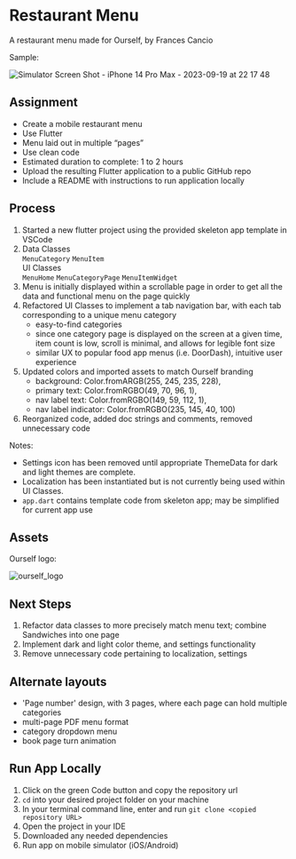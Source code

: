 # Restaurant Menu

A restaurant menu made for Ourself, by Frances Cancio

Sample:

![Simulator Screen Shot - iPhone 14 Pro Max - 2023-09-19 at 22 17 48](https://github.com/fcancio/restaurant-menu/assets/46465328/30de94fb-3aeb-46dd-8009-5db695a20ae2)




## Assignment

- Create a mobile restaurant menu
- Use Flutter
- Menu laid out in multiple “pages”
- Use clean code
- Estimated duration to complete: 1 to 2 hours
- Upload the resulting Flutter application to a public GitHub repo
- Include a README with instructions to run application locally

## Process

1. Started a new flutter project using the provided skeleton app template in VSCode
2. Data Classes <br />
       `MenuCategory` `MenuItem` <br />
   UI Classes <br />
       `MenuHome` `MenuCategoryPage` `MenuItemWidget`
3. Menu is initially displayed within a scrollable page in order to get all the data and functional menu on the page quickly
4. Refactored UI Classes to implement a tab navigation bar, with each tab corresponding to a unique menu category
     - easy-to-find categories
     - since one category page is displayed on the screen at a given time, item count is low, scroll is minimal, and allows for legible font size
     - similar UX to popular food app menus (i.e. DoorDash), intuitive user experience
6. Updated colors and imported assets to match Ourself branding <br />
     - background: Color.fromARGB(255, 245, 235, 228), <br />
     - primary text: Color.fromRGBO(49, 70, 96, 1), <br />
     - nav label text: Color.fromRGBO(149, 59, 112, 1), <br />
     - nav label indicator: Color.fromRGBO(235, 145, 40, 100) <br />
7. Reorganized code, added doc strings and comments, removed unnecessary code

Notes: 
- Settings icon has been removed until appropriate ThemeData for dark and light themes are complete.
- Localization has been instantiated but is not currently being used within UI Classes.
- `app.dart` contains template code from skeleton app; may be simplified for current app use
   

## Assets

Ourself logo:

![ourself_logo](https://github.com/fcancio/restaurant-menu/assets/46465328/3316fd7c-0177-4286-ac10-2b2e3aa7251f)


## Next Steps
1. Refactor data classes to more precisely match menu text; combine Sandwiches into one page
2. Implement dark and light color theme, and settings functionality
3. Remove unnecessary code pertaining to localization, settings

## Alternate layouts
- 'Page number' design, with 3 pages, where each page can hold multiple categories
- multi-page PDF menu format
- category dropdown menu
- book page turn animation


## Run App Locally
1. Click on the green Code button and copy the repository url
2. `cd` into your desired project folder on your machine
3. In your terminal command line, enter and run `git clone <copied repository URL>`
4. Open the project in your IDE
5. Downloaded any needed dependencies
6. Run app on mobile simulator (iOS/Android)
